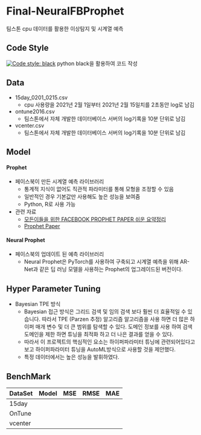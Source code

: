 # Final-NeuralFBProphet
팀스톤 cpu 데이터를 활용한 이상탐지 및 시계열 예측

## Code Style
[![Code style: black](https://img.shields.io/badge/code%20style-black-000000.svg)](https://github.com/psf/black)
python black을 활용하여 코드 작성


## Data
+ 15day_0201_0215.csv
    + cpu 사용량을 2021년 2월 1일부터 2021년 2월 15일치를 2초동안 log로 남김
+ ontune2016.csv
    + 팀스톤에서 자체 개발한 데이터베이스 서버의 log기록을 10분 단위로 남김
+ vcenter.csv
    + 팀스톤에서 자체 개발한 데이터베이스 서버의 log기록을 10분 단위로 남김

## Model
#### Prophet
+ 페이스북이 만든 시계열 예측 라이브러리
    + 통계적 지식이 없어도 직관적 파라미터를 통해 모형을 조정할 수 있음
    + 일반적인 경우 기본값만 사용해도 높은 성능을 보여줌
    + Python, R로 사용 가능
+ 관련 자료
    + [모든이들을 위한 FACEBOOK PROPHET PAPER 쉬운 요약정리](https://gorakgarak.tistory.com/1255)
    + [Prophet Paper](https://peerj.com/preprints/3190.pdf)

#### Neural Prophet
+ 페이스북의 업데이트 된 예측 라이브러리
    + Neural Prophet은 PyTorch를 사용하여 구축되고 시계열 예측을 위해 AR-Net과 같은 딥 러닝 모델을 사용하는 Prophet의 업그레이드된 버전이다.

## Hyper Parameter Tuning
+ Bayesian TPE 방식
    + Bayesian 접근 방식은 그리드 검색 및 임의 검색 보다 훨씬 더 효율적일 수 있습니다. 따라서 TPE (Parzen 추정) 알고리즘 알고리즘을 사용 하면 더 많은 하이퍼 매개 변수 및 더 큰 범위를 탐색할 수 있다. 도메인 정보를 사용 하여 검색 도메인을 제한 하면 튜닝을 최적화 하고 더 나은 결과를 얻을 수 있다.
    + 따라서 이 프로젝트의 핵심적인 요소는 하이퍼파라미터 튜닝에 관련되어있다고 보고
    하이퍼파라미터 튜닝을 AutoML방식으로 사용할 것을 제안했다.
    + 특정 데이터에서는 높은 성능을 발휘하였다.

## BenchMark
|DataSet|Model|MSE|RMSE|MAE|
|-------|:--:|:---|:---|:---|
|15day||||
|OnTune||||
|vcenter||||

